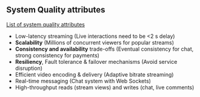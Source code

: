## System Quality attributes
[List of system quality attributes](https://en.wikipedia.org/wiki/List_of_system_quality_attributes)

* Low-latency streaming (Live interactions need to be <2 s delay)
* **Scalability** (Millions of concurrent viewers for popular streams)
* **Consistency and availability** trade-offs (Eventual consistency for chat, strong consistency for payments)
* **Resiliency**, Fault tolerance & failover mechanisms (Avoid service disruption)
* Efficient video encoding & delivery (Adaptive bitrate streaming)
* Real-time messaging (Chat system with Web Sockets)
* High-throughput reads (stream views) and writes (chat, live comments)